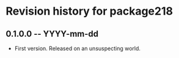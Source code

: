 # Revision history for package218

## 0.1.0.0 -- YYYY-mm-dd

* First version. Released on an unsuspecting world.
